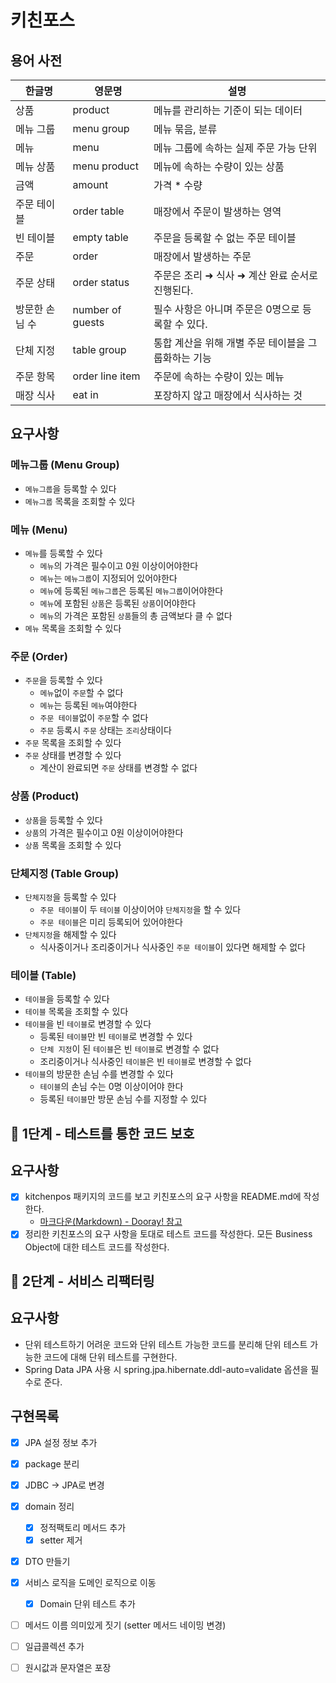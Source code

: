 # 키친포스

## 용어 사전

| 한글명 | 영문명 | 설명 |
| --- | --- | --- |
| 상품 | product | 메뉴를 관리하는 기준이 되는 데이터 |
| 메뉴 그룹 | menu group | 메뉴 묶음, 분류 |
| 메뉴 | menu | 메뉴 그룹에 속하는 실제 주문 가능 단위 |
| 메뉴 상품 | menu product | 메뉴에 속하는 수량이 있는 상품 |
| 금액 | amount | 가격 * 수량 |
| 주문 테이블 | order table | 매장에서 주문이 발생하는 영역 |
| 빈 테이블 | empty table | 주문을 등록할 수 없는 주문 테이블 |
| 주문 | order | 매장에서 발생하는 주문 |
| 주문 상태 | order status | 주문은 조리 ➜ 식사 ➜ 계산 완료 순서로 진행된다. |
| 방문한 손님 수 | number of guests | 필수 사항은 아니며 주문은 0명으로 등록할 수 있다. |
| 단체 지정 | table group | 통합 계산을 위해 개별 주문 테이블을 그룹화하는 기능 |
| 주문 항목 | order line item | 주문에 속하는 수량이 있는 메뉴 |
| 매장 식사 | eat in | 포장하지 않고 매장에서 식사하는 것 |

## 요구사항

### 메뉴그룹 (Menu Group)
- `메뉴그룹`을 등록할 수 있다
- `메뉴그룹` 목록을 조회할 수 있다

### 메뉴 (Menu)
- `메뉴`를 등록할 수 있다
    - `메뉴`의 가격은 필수이고 0원 이상이어야한다
    - `메뉴`는 `메뉴그룹`이 지정되어 있어야한다
    - `메뉴`에 등록된 `메뉴그룹`은 등록된 `메뉴그룹`이어야한다
    - `메뉴`에 포함된 `상품`은 등록된 `상품`이어야한다
    - `메뉴`의 가격은 포함된 `상품`들의 총 금액보다 클 수 없다
- `메뉴` 목록을 조회할 수 있다

### 주문 (Order)
- `주문`을 등록할 수 있다
    - `메뉴`없이 `주문`할 수 없다
    - `메뉴`는 등록된 `메뉴`여야한다
    - `주문 테이블`없이 `주문`할 수 없다
    - `주문` 등록시 `주문` 상태는 `조리`상태이다
- `주문` 목록을 조회할 수 있다
- `주문` 상태를 변경할 수 있다
    - 계산이 완료되면 `주문` 상태를 변경할 수 없다

### 상품 (Product)
- `상품`을 등록할 수 있다
- `상품`의 가격은 필수이고 0원 이상이어야한다
- `상품` 목록을 조회할 수 있다

### 단체지정 (Table Group)
- `단체지정`을 등록할 수 있다
    - `주문 테이블`이 두 `테이블` 이상이어야 `단체지정`을 할 수 있다
    - `주문 테이블`은 미리 등록되어 있어야한다
- `단체지정`을 해제할 수 있다
    - 식사중이거나 조리중이거나 식사중인 `주문 테이블`이 있다면 해제할 수 없다

### 테이블 (Table)
- `테이블`을 등록할 수 있다
- `테이블` 목록을 조회할 수 있다
- `테이블`을 빈 `테이블`로 변경할 수 있다
    - 등록된 `테이블`만 빈 `테이블`로 변경할 수 있다
    - `단체 지정`이 된 `테이블`은 빈 `테이블`로 변경할 수 없다
    - 조리중이거나 식사중인 `테이블`은 빈 `테이블`로 변경할 수 없다
- `테이블`의 방문한 손님 수를 변경할 수 있다
    - `테이블`의 손님 수는 0명 이상이어야 한다
    - 등록된 `테이블`만 방문 손님 수를 지정할 수 있다
    

## 🚀 1단계 - 테스트를 통한 코드 보호
## 요구사항
- [x] kitchenpos 패키지의 코드를 보고 키친포스의 요구 사항을 README.md에 작성한다.
    - [마크다운(Markdown) - Dooray! 참고](https://dooray.com/htmls/guides/markdown_ko_KR.html)
- [x] 정리한 키친포스의 요구 사항을 토대로 테스트 코드를 작성한다. 모든 Business Object에 대한 테스트 코드를 작성한다.

## 🚀 2단계 - 서비스 리팩터링
## 요구사항
- 단위 테스트하기 어려운 코드와 단위 테스트 가능한 코드를 분리해 단위 테스트 가능한 코드에 대해 단위 테스트를 구현한다.
- Spring Data JPA 사용 시 spring.jpa.hibernate.ddl-auto=validate 옵션을 필수로 준다.

## 구현목록
- [x] JPA 설정 정보 추가
- [x] package 분리
- [x] JDBC -> JPA로 변경
- [x] domain 정리
    - [x] 정적팩토리 메서드 추가
    - [x] setter 제거
- [x] DTO 만들기
- [x] 서비스 로직을 도메인 로직으로 이동
    - [x] Domain 단위 테스트 추가
- [ ] 메서드 이름 의미있게 짓기 (setter 메서드 네이밍 변경)
- [ ] 일급콜렉션 추가
- [ ] 원시값과 문자열은 포장

